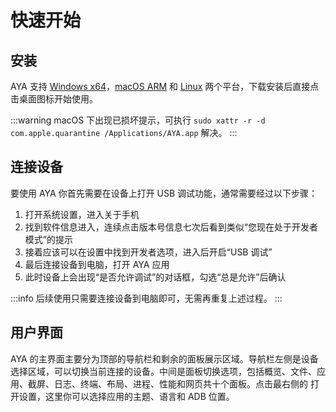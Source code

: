 # 快速开始

## 安装

AYA 支持 [Windows x64](https://release.liriliri.io/AYA-1.5.0-win-x64.exe)，[macOS ARM](https://release.liriliri.io/AYA-1.5.0-mac-arm64.dmg) 和 [Linux](https://release.liriliri.io/AYA-1.5.0-linux-x86_64.AppImage) 两个平台，下载安装后直接点击桌面图标开始使用。

:::warning macOS 下出现已损坏提示，可执行 `sudo xattr -r -d com.apple.quarantine /Applications/AYA.app` 解决。
:::

## 连接设备

要使用 AYA 你首先需要在设备上打开 USB 调试功能，通常需要经过以下步骤： 

1. 打开系统设置，进入关于手机
1. 找到软件信息进入，连续点击版本号信息七次后看到类似“您现在处于开发者模式”的提示
1. 接着应该可以在设置中找到开发者选项，进入后开启“USB 调试”
1. 最后连接设备到电脑，打开 AYA 应用
1. 此时设备上会出现“是否允许调试”的对话框，勾选“总是允许”后确认

:::info 后续使用只需要连接设备到电脑即可，无需再重复上述过程。
:::

## 用户界面

AYA 的主界面主要分为顶部的导航栏和剩余的面板展示区域。导航栏左侧是设备选择区域，可以切换当前连接的设备。中间是面板切换选项，包括概览、文件、应用、截屏、日志、终端、布局、进程、性能和网页共十个面板。点击最右侧的 <Icon name="setting"/> 打开设置，这里你可以选择应用的主题、语言和 ADB 位置。
